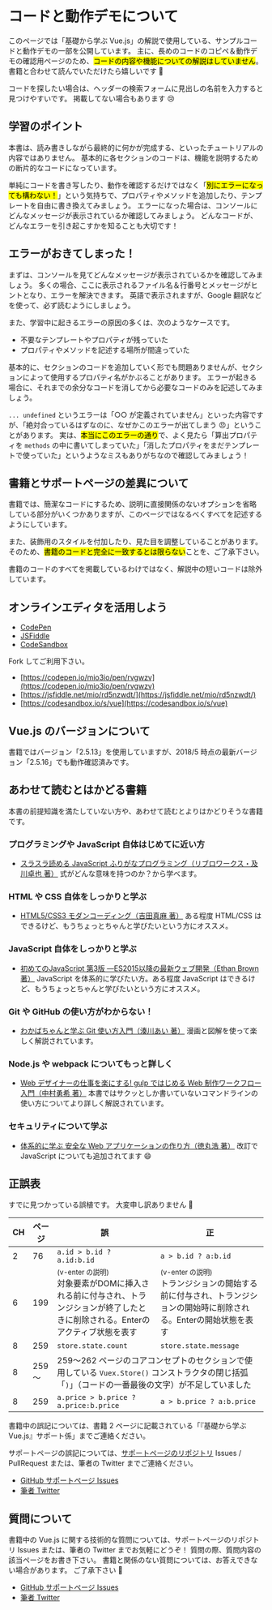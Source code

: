 # コードと動作デモについて

このページでは「基礎から学ぶ Vue.js」の解説で使用している、サンプルコードと動作デモの一部を公開しています。
主に、長めのコードのコピペ＆動作デモの確認用ページのため、<mark>コードの内容や機能についての解説はしていません</mark>。
書籍と合わせて読んでいただけたら嬉しいです 🐹

コードを探したい場合は、ヘッダーの検索フォームに見出しの名前を入力すると見つけやすいです。
掲載してない場合もあります 😢

## 学習のポイント

本書は、読み書きしながら最終的に何かが完成する、といったチュートリアルの内容ではありません。
基本的に各セクションのコードは、機能を説明するための断片的なコードになっています。

単純にコードを書き写したり、動作を確認するだけではなく「<mark>別にエラーになっても構わない！</mark>」という気持ちで、プロパティやメソッドを追加したり、テンプレートを自由に書き換えてみましょう。
エラーになった場合は、コンソールにどんなメッセージが表示されているか確認してみましょう。
どんなコードが、どんなエラーを引き起こすかを知ることも大切です！

## エラーがおきてしまった！

まずは、コンソールを見てどんなメッセージが表示されているかを確認してみましょう。
多くの場合、ここに表示されるファイル名＆行番号とメッセージがヒントとなり、エラーを解決できます。
英語で表示されますが、Google 翻訳などを使って、必ず読むようにしましょう。

また、学習中に起きるエラーの原因の多くは、次のようなケースです。

- 不要なテンプレートやプロパティが残っていた
- プロパティやメソッドを記述する場所が間違っていた

基本的に、セクションのコードを追加していく形でも問題ありませんが、セクションによって使用するプロパティ名がかぶることがあります。
エラーが起きる場合に、それまでの余分なコードを消してから必要なコードのみを記述してみましょう。

`... undefined` というエラーは「○○ が定義されていません」といった内容ですが、「絶対合っているはずなのに、なぜかこのエラーが出てしまう 😠」ということがあります。
実は、<mark>本当にこのエラーの通り</mark>で、よく見たら「算出プロパティを `methods` の中に書いてしまっていた」「消したプロパティをまだテンプレートで使っていた」というようなミスもありがちなので確認してみましょう！

## 書籍とサポートページの差異について

書籍では、簡潔なコードにするため、説明に直接関係のないオプションを省略している部分がいくつかありますが、このページではなるべくすべてを記述するようにしています。

また、装飾用のスタイルを付加したり、見た目を調整していることがあります。
そのため、<mark>書籍のコードと完全に一致するとは限らない</mark>ことを、ご了承下さい。

書籍のコードのすべてを掲載しているわけではなく、解説中の短いコードは除外しています。

## オンラインエディタを活用しよう

- [CodePen](https://codepen.io/)
- [JSFiddle](https://jsfiddle.net/)
- [CodeSandbox](https://codesandbox.io/)

Fork してご利用下さい。

- [https://codepen.io/mio3io/pen/rvgwzv](https://codepen.io/mio3io/pen/rvgwzv)
- [https://jsfiddle.net/mio/rd5nzwdt/](https://jsfiddle.net/mio/rd5nzwdt/)
- [https://codesandbox.io/s/vue](https://codesandbox.io/s/vue)

## Vue.js のバージョンについて

書籍ではバージョン「2.5.13」を使用していますが、2018/5 時点の最新バージョン「2.5.16」でも動作確認済みです。

## あわせて読むとはかどる書籍

本書の前提知識を満たしていない方や、あわせて読むとよりはかどりそうな書籍です。

### プログラミングや JavaScript 自体はじめてに近い方

- [スラスラ読める JavaScript ふりがなプログラミング（リブロワークス・及川卓也 著）](https://amzn.to/2viWuHt) 式がどんな意味を持つのか？から学べます。

### HTML や CSS 自体をしっかりと学ぶ

- [HTML5/CSS3 モダンコーディング（吉田真麻 著）](https://amzn.to/2M7AsBn) ある程度 HTML/CSS はできるけど、もうちょっとちゃんと学びたいという方にオススメ。

### JavaScript 自体をしっかりと学ぶ

- [初めてのJavaScript 第3版 ―ES2015以降の最新ウェブ開発（Ethan Brown 著）](https://amzn.to/2tD77nd) JavaScript を体系的に学びたい方。ある程度 JavaScript はできるけど、もうちょっとちゃんと学びたいという方にオススメ。

### Git や GitHub の使い方がわからない！

- [わかばちゃんと学ぶ Git 使い方入門（湊川あい 著）](https://amzn.to/2OJ4ytd) 漫画と図解を使って楽しく解説されています。

### Node.js や webpack についてもっと詳しく

- [Web デザイナーの仕事を楽にする! gulp ではじめる Web 制作ワークフロー入門（中村勇希 著）](https://amzn.to/2MmP7pb) 本書ではサクッとしか書いていないコマンドラインの使い方についてより詳しく解説されています。

### セキュリティについて学ぶ

- [体系的に学ぶ 安全な Web アプリケーションの作り方（徳丸浩 著）](https://amzn.to/2KsBnXR) 改訂で JavaScript についても追加されてます 😄

## 正誤表

すでに見つかっている誤植です。
大変申し訳ありません 🙇‍

<table class="missprint">
  <thead><tr><th class="h-ch">CH</th><th class="h-page">ページ</th><th class="h-comment">誤</th><th class="h-comment">正</th></tr></thead>
  <tbody>
  <tr>
    <td>2</td>
    <td>76</td>
    <td><code>a.id > b.id ? a.id:b.id</code></td>
    <td><code>a > b.id ? a:b.id</code></td>
  </tr>
  <tr>
    <td>6</td>
    <td>199</td>
    <td><small>(v-enter の説明)</small><br>対象要素がDOMに挿入される前に付与され、トランジションが終了したときに削除される。Enterのアクティブ状態を表す</td>
    <td><small>(v-enter の説明)</small><br>トランジションの開始する前に付与され、トランジションの開始時に削除される。Enterの開始状態を表す</td>
  </tr>
  <tr>
    <td>8</td>
    <td>259</td>
    <td><code>store.state.count</code> </td>
    <td><code>store.state.message</code></td>
  </tr>
  <tr>
    <td>8</td>
    <td>259～</td>
    <td colspan="2">259～262 ページのコアコンセプトのセクションで使用している <code>Vuex.Store()</code> コンストラクタの閉じ括弧「<code>)</code>」（コードの一番最後の文字）が不足していました</td>
  </tr>
  <tr>
    <td>8</td>
    <td>259</td>
    <td><code>a.price > b.price ? a.price:b.price</code> </td>
    <td><code>a > b.price ? a:b.price</code></td>
  </tr>
  </tbody>
</table>

書籍中の誤記については、書籍 2 ページに記載されている「『基礎から学ぶ Vue.js』サポート係」までご連絡ください。

サポートページの誤記については、[サポートページのリポジトリ](https://github.com/mio3io/cr-vue) Issues / PullRequest または、筆者の Twitter までご連絡ください。

- [GitHub サポートページ Issues](https://github.com/mio3io/cr-vue/issues)
- [筆者 Twitter](https://twitter.com/mio3io)

## 質問について

書籍中の Vue.js に関する技術的な質問については、サポートページのリポジトリ Issues または、筆者の Twitter までお気軽にどうぞ！
質問の際、質問内容の該当ページをお書き下さい。
書籍と関係のない質問については、お答えできない場合があります。
ご了承下さい 🙏

- [GitHub サポートページ Issues](https://github.com/mio3io/cr-vue/issues)
- [筆者 Twitter](https://twitter.com/mio3io)
